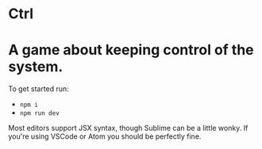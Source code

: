 # Ctrl
A game about keeping control of the system.
=======
To get started run:

- `npm i`
- `npm run dev`

Most editors support JSX syntax, though Sublime can be a little wonky. 
If you're using VSCode or Atom you should be perfectly fine.
